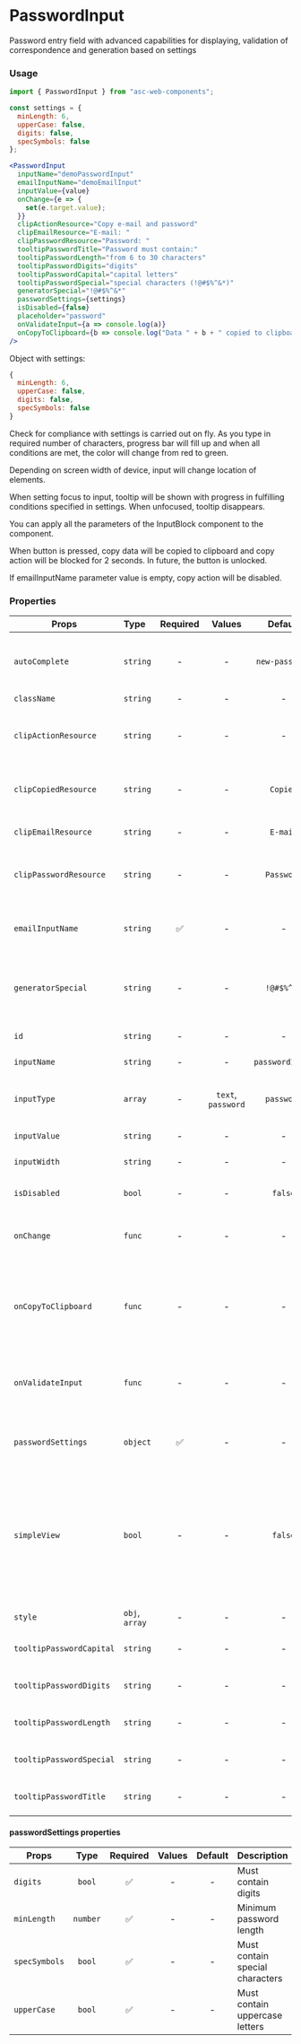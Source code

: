 # PasswordInput

Password entry field with advanced capabilities for displaying, validation of correspondence and generation based on settings

### Usage

```js
import { PasswordInput } from "asc-web-components";
```

```js
const settings = {
  minLength: 6,
  upperCase: false,
  digits: false,
  specSymbols: false
};
```

```jsx
<PasswordInput
  inputName="demoPasswordInput"
  emailInputName="demoEmailInput"
  inputValue={value}
  onChange={e => {
    set(e.target.value);
  }}
  clipActionResource="Copy e-mail and password"
  clipEmailResource="E-mail: "
  clipPasswordResource="Password: "
  tooltipPasswordTitle="Password must contain:"
  tooltipPasswordLength="from 6 to 30 characters"
  tooltipPasswordDigits="digits"
  tooltipPasswordCapital="capital letters"
  tooltipPasswordSpecial="special characters (!@#$%^&*)"
  generatorSpecial="!@#$%^&*"
  passwordSettings={settings}
  isDisabled={false}
  placeholder="password"
  onValidateInput={a => console.log(a)}
  onCopyToClipboard={b => console.log("Data " + b + " copied to clipboard")}
/>
```

Object with settings:

```js
{
  minLength: 6,
  upperCase: false,
  digits: false,
  specSymbols: false
}
```

Check for compliance with settings is carried out on fly. As you type in required number of characters, progress bar will fill up and when all conditions are met, the color will change from red to green.

Depending on screen width of device, input will change location of elements.

When setting focus to input, tooltip will be shown with progress in fulfilling conditions specified in settings. When unfocused, tooltip disappears.

You can apply all the parameters of the InputBlock component to the component.

When button is pressed, copy data will be copied to clipboard and copy action will be blocked for 2 seconds. In future, the button is unlocked.

If emailInputName parameter value is empty, copy action will be disabled.

### Properties

| Props                    | Type           | Required |       Values       |     Default     | Description                                                           |
| ------------------------ | :------------- | :------: | :----------------: | :-------------: | --------------------------------------------------------------------- |
| `autoComplete`           | `string`       |    -     |         -          | `new-password`  | Allows you to set the component auto-complete                         |
| `className`              | `string`       |    -     |         -          |        -        | Accepts class                                                         |
| `clipActionResource`     | `string`       |    -     |         -          |        -        | Translation of text for copying email data and password               |
| `clipCopiedResource`     | `string`       |    -     |         -          |    `Copied`     | Text translation copy action to copy                                  |
| `clipEmailResource`      | `string`       |    -     |         -          |    `E-mail`     | Text translation email to copy                                        |
| `clipPasswordResource`   | `string`       |    -     |         -          |   `Password`    | Text translation password to copy                                     |
| `emailInputName`         | `string`       |    ✅    |         -          |        -        | Required to associate password field with email field                 |
| `generatorSpecial`       | `string`       |    -     |         -          |   `!@#$%^&*`    | Set of special characters for password generator and validator        |
| `id`                     | `string`       |    -     |         -          |        -        | Allows you to set the component id                                    |
| `inputName`              | `string`       |    -     |         -          | `passwordInput` | Input name                                                            |
| `inputType`              | `array`        |    -     | `text`, `password` |   `password`    | It is necessary for correct display of values ​​inside input          |
| `inputValue`             | `string`       |    -     |         -          |        -        | Input value                                                           |
| `inputWidth`             | `string`       |    -     |         -          |        -        | If you need to set input width manually                               |
| `isDisabled`             | `bool`         |    -     |         -          |     `false`     | Set input disabled                                                    |
| `onChange`               | `func`         |    -     |         -          |        -        | Will be triggered whenever an PasswordInput typing                    |
| `onCopyToClipboard`      | `func`         |    -     |         -          |        -        | Will be triggered if you press copy button, return formatted value    |
| `onValidateInput`        | `func`         |    -     |         -          |        -        | Will be triggered whenever an PasswordInput typing, return bool value |
| `passwordSettings`       | `object`       |    ✅    |         -          |        -        | Set of settings for password generator and validator                  |
| `simpleView`   | `bool`       |    -     |         -          |        `false`        | Set simple view of password input (without tooltips, password progress bar and several additional buttons (copy and generate password)                                              |
| `style`                  | `obj`, `array` |    -     |         -          |        -        | Accepts css style                                                     |
| `tooltipPasswordCapital` | `string`       |    -     |         -          |        -        | Capital text translation tooltip                                      |
| `tooltipPasswordDigits`  | `string`       |    -     |         -          |        -        | Digit text translation tooltip                                        |
| `tooltipPasswordLength`  | `string`       |    -     |         -          |        -        | Password text translation is long tooltip                             |
| `tooltipPasswordSpecial` | `string`       |    -     |         -          |        -        | Special text translation tooltip                                      |
| `tooltipPasswordTitle`   | `string`       |    -     |         -          |        -        | Text translation tooltip                                              |

#### passwordSettings properties

| Props         |   Type   | Required | Values | Default | Description                     |
| ------------- | :------: | :------: | :----: | :-----: | ------------------------------- |
| `digits`      |  `bool`  |    ✅    |   -    |    -    | Must contain digits             |
| `minLength`   | `number` |    ✅    |   -    |    -    | Minimum password length         |
| `specSymbols` |  `bool`  |    ✅    |   -    |    -    | Must contain special characters |
| `upperCase`   |  `bool`  |    ✅    |   -    |    -    | Must contain uppercase letters  |
